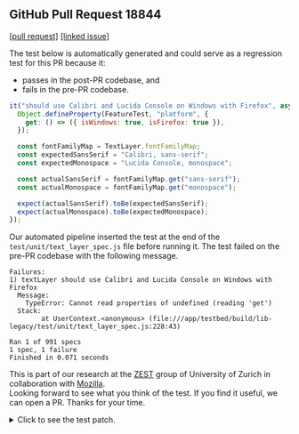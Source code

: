 ## GitHub Pull Request 18844
[[pull request]](https://github.com/mozilla/pdf.js/pull/18844)
[[linked issue]](https://bugzilla.mozilla.org/show_bug.cgi?id=1922063)

The test below is automatically generated and could serve as a regression test for this PR because it:
- passes in the post-PR codebase, and
- fails in the pre-PR codebase.

```javascript
it("should use Calibri and Lucida Console on Windows with Firefox", async function () {
  Object.defineProperty(FeatureTest, "platform", {
    get: () => ({ isWindows: true, isFirefox: true }),
  });

  const fontFamilyMap = TextLayer.fontFamilyMap;
  const expectedSansSerif = "Calibri, sans-serif";
  const expectedMonospace = "Lucida Console, monospace";

  const actualSansSerif = fontFamilyMap.get("sans-serif");
  const actualMonospace = fontFamilyMap.get("monospace");

  expect(actualSansSerif).toBe(expectedSansSerif);
  expect(actualMonospace).toBe(expectedMonospace);
});
```

Our automated pipeline inserted the test at the end of the `test/unit/text_layer_spec.js` file before running it.
The test failed on the pre-PR codebase with the following message.

```text
Failures:
1) textLayer should use Calibri and Lucida Console on Windows with Firefox
  Message:
    TypeError: Cannot read properties of undefined (reading 'get')
  Stack:
        at UserContext.<anonymous> (file:///app/testbed/build/lib-legacy/test/unit/text_layer_spec.js:228:43)

Ran 1 of 991 specs
1 spec, 1 failure
Finished in 0.071 seconds
```

This is part of our research at the [ZEST](https://www.ifi.uzh.ch/en/zest.html) group of University of Zurich in collaboration with [Mozilla](https://www.mozilla.org/). \
Looking forward to see what you think of the test. If you find it useful, we can open a PR. Thanks for your time.

<details> <summary>Click to see the test patch.</summary>

```diff
diff --git a/text_layer_spec.js b/text_layer_spec.js
index 644e742..ff28b27 100644
--- a/text_layer_spec.js
+++ b/text_layer_spec.js
@@ -17,6 +17,7 @@ import { buildGetDocumentParams } from "./test_utils.js";
 import { getDocument } from "../../src/display/api.js";
 import { isNodeJS } from "../../src/shared/util.js";
 import { TextLayer } from "../../src/display/text_layer.js";
+import { FeatureTest } from "../../src/shared/util.js";

 describe("textLayer", function () {
   it("creates textLayer from ReadableStream", async function () {
@@ -250,4 +251,20 @@ describe("textLayer", function () {

     await loadingTask.destroy();
   });
+
+  it("should use Calibri and Lucida Console on Windows with Firefox", async function () {  
+    Object.defineProperty(FeatureTest, "platform", {
+      get: () => ({ isWindows: true, isFirefox: true }),
+    });
+
+    const fontFamilyMap = TextLayer.fontFamilyMap;
+    const expectedSansSerif = "Calibri, sans-serif";
+    const expectedMonospace = "Lucida Console, monospace";
+
+    const actualSansSerif = fontFamilyMap.get("sans-serif");
+    const actualMonospace = fontFamilyMap.get("monospace");
+
+    expect(actualSansSerif).toBe(expectedSansSerif);
+    expect(actualMonospace).toBe(expectedMonospace);
+  });
 });
```

</details>
